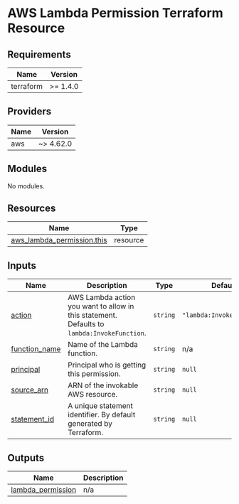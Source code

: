 # AWS Lambda Permission Terraform Resource

## Requirements

| Name      | Version  |
| --------- | -------- |
| terraform | >= 1.4.0 |

## Providers

| Name | Version   |
| ---- | --------- |
| aws  | ~> 4.62.0 |

## Modules

No modules.

## Resources

| Name                                                                                                                        | Type     |
| --------------------------------------------------------------------------------------------------------------------------- | -------- |
| [aws_lambda_permission.this](https://registry.terraform.io/providers/hashicorp/aws/latest/docs/resources/lambda_permission) | resource |

## Inputs

| Name                                                                     | Description                                                                                 | Type     | Default                   | Required |
| ------------------------------------------------------------------------ | ------------------------------------------------------------------------------------------- | -------- | ------------------------- | :------: |
| <a name="input_action"></a> [action](#input_action)                      | AWS Lambda action you want to allow in this statement. Defaults to `lambda:InvokeFunction`. | `string` | `"lambda:InvokeFunction"` |    no    |
| <a name="input_function_name"></a> [function_name](#input_function_name) | Name of the Lambda function.                                                                | `string` | n/a                       |   yes    |
| <a name="input_principal"></a> [principal](#input_principal)             | Principal who is getting this permission.                                                   | `string` | `null`                    |    no    |
| <a name="input_source_arn"></a> [source_arn](#input_source_arn)          | ARN of the invokable AWS resource.                                                          | `string` | `null`                    |    no    |
| <a name="input_statement_id"></a> [statement_id](#input_statement_id)    | A unique statement identifier. By default generated by Terraform.                           | `string` | `null`                    |    no    |

## Outputs

| Name                                                                                   | Description |
| -------------------------------------------------------------------------------------- | ----------- |
| <a name="output_lambda_permission"></a> [lambda_permission](#output_lambda_permission) | n/a         |
